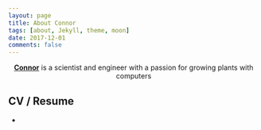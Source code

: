 ```yaml
---
layout: page
title: About Connor
tags: [about, Jekyll, theme, moon]
date: 2017-12-01
comments: false
---
```


<center><a href="http://connoraitken.com"><b>Connor</b></a> is a scientist and engineer with a passion for growing plants with computers</center>

## CV / Resume
* 
